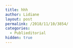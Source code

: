 ```yaml
---
title: hhh
author: Lidiane
layout: post
permalink: /2018/11/10/3854/
categories:
  - Publieditorial
hidden: true  
---
```

<!-- Begin MailChimp Signup Form -->

<link href="//cdn-images.mailchimp.com/embedcode/classic-10_7.css" rel="stylesheet" type="text/css" />

<div id="mc_embed_signup">
</div>



<!--End mc_embed_signup-->
